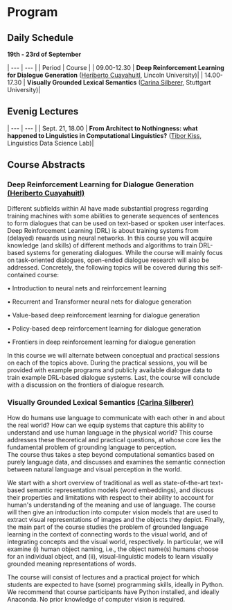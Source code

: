 # Program

## Daily Schedule
**19th - 23rd of September**

| --- | --- |
| Period | Course |
| 09.00-12.30 | **Deep Reinforcement Learning for Dialogue Generation** ([Heriberto Cuayahuitl](https://staff.lincoln.ac.uk/hcuayahuitl), Lincoln University)|
| 14.00-17.30 | **Visually Grounded Lexical Semantics** ([Carina Silberer](https://www.ims.uni-stuttgart.de/institut/team/Silberer/), Stuttgart University)|


## Evenig Lectures

| --- | --- |
| Sept. 21, 18.00 | **From Architect to Nothingness: what happened to Linguistics in Computational Linguistics?** ([Tibor Kiss](https://ldsl.rub.de/members/tibor-kiss), Linguistics Data Science Lab)|


## Course Abstracts

### Deep Reinforcement Learning for Dialogue Generation [(Heriberto Cuayahuitl)](https://staff.lincoln.ac.uk/hcuayahuitl)  
Different subfields within AI have made substantial progress regarding training machines with some abilities to generate sequences of sentences to form dialogues that can be used on text-based or spoken user interfaces. Deep Reinforcement Learning (DRL) is about training systems from (delayed) rewards using neural networks. In this course you will acquire knowledge (and skills) of different methods and algorithms to train DRL-based systems for generating dialogues. While the course will mainly focus on task-oriented dialogues, open-ended dialogue research will also be addressed. Concretely, the following topics will be covered during this self-contained course:

•	Introduction to neural nets and reinforcement learning

•	Recurrent and Transformer neural nets for dialogue generation

•	Value-based deep reinforcement learning for dialogue generation

•	Policy-based deep reinforcement learning for dialogue generation

•	Frontiers in deep reinforcement learning for dialogue generation

In this course we will alternate between conceptual and practical sessions on each of the topics above. During the practical sessions, you will be provided with example programs and publicly available dialogue data to train example DRL-based dialogue systems. Last, the course will conclude with a discussion on the frontiers of dialogue research.

### Visually Grounded Lexical Semantics [(Carina Silberer)](https://www.ims.uni-stuttgart.de/institut/team/Silberer/)
How do humans use language to communicate with each other in and about the real world? How can we equip systems that capture this ability to understand and use human language in the physical world? This course addresses these theoretical and practical questions, at whose core lies the fundamental problem of grounding language to perception.  
The course thus takes a step beyond computational semantics based on purely language data, and  discusses and examines the semantic connection between natural language and visual perception in the world. 

We start with a short overview of traditional as well as state-of-the-art text-based semantic representation models (word embeddings), and discuss their properties and limitations with respect to their ability to account for human's understanding of the meaning and use of language. 
The course will then give an introduction into computer vision models that are used to extract visual representations of images and the objects they depict. 
Finally, the main part of the course studies the problem of grounded language learning in the context of connecting words to the visual world, and of integrating concepts and the visual world, respectively. In particular, we will examine (i) human object naming, i.e., the object name(s) humans choose for an individual object, and (ii), visual-linguistic models to learn visually grounded meaning representations of words. 

The course will consist of lectures and a practical project for which students are expected to have (some) programming skills, ideally in Python. We recommend that course participants have Python installed, and ideally Anaconda. No prior knowledge of computer vision is required. 
